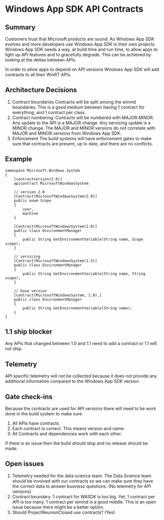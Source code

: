 
# Windows App SDK API Contracts

## Summary
Customers trust that Microsoft products are sound.  As Windows App SDK evolves and more developers use Windows App SDK in their own projects Windows App SDK needs a way, at build time and run time, to allow apps to light up API features and to gracefully degrade.  This can be achieved by looking at the deltas between APIs.  

In order to allow apps to depend on API versions Windows App SDK will add contracts to all their WinRT APIs.


## Architecture Decisions
1. Contract boundaries
Contracts will be split among the winmd boundaries.  This is a good medium between having 1 contract for everything, and 1 contract per class.
2. Contract numbering.
Contracts will be numbered with MAJOR.MINOR.  Any update to the API is a MAJOR change.  Any servicing update is a MINOR change.  The MAJOR and MINOR versions do not correlate with MAJOR and MINOR versions from Windows App SDK.
3. Enforcement
The build systems will have enforcement gates to make sure that contracts are present, up to date, and there are no conflicts.

## Example
    namespace Microsoft.Windows.System
    {
        [contractversion(2.0)]
        apicontract MicrosoftWindowsSystem
        
        // version 2.0
        [Contract(MicrosoftWindowsSystem(2.0)]
        public enum Scope
        {
            user,
            machine
        }

        [Contract(MicrosoftWindowsSystem(2.0)]
        public class EnvironmentManager
        {
            public String GetEnvironmentVariable(String name, Scope scope);
        }

        // servicing
        [Contract(MicrosoftWindowsSystem(1.5)]	    
        public class EnvironmentManager
        {
            public String GetEnvironmentVariable(String name, String scope);
        }

        // base version
        [contract(MicrosoftWindowsSystem, 1.0),]
        public class EnvironmentManager
        {
            public String GetEnvironmentVariable(String name);
        }
    }

## 1.1 ship blocker
Any APIs that changed between 1.0 and 1.1 need to add a contract or 1.1 will not ship.

## Telemetry
API specific telemetry will not be collected because it does not provide any additional information compared to the Windows App SDK version.

## Gate check-ins
Because the contracts are used for API versions there will need to be work done in the build system to make sure
1. All APIs have contracts
2. Each contract is correct.  This means version and name.
3. All Contracts and dependencies work with each other.

If there is an issue then the build should stop and no release should be made.

## Open issues
1. Telemetry needed for the data science team. The Data Science team should be involved with our contracts so we can make sure they have the correct data to answer business questions. (No telemetry for API versions)
2. Contract boundary.  1 contract for WASDK is too big.  Yet, 1 contract per API is too many.  1 contract per winmd is a good middle.  This is an open issue because there might be a better option.
3. Should ProjectReunionClosed use contracts? (Yes)